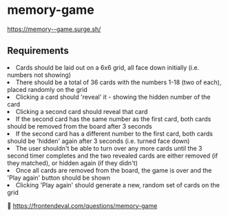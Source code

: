 # memory-game

https://memory--game.surge.sh/

## Requirements

<li>
Cards should be laid out on a 6x6 grid, all face down initially (i.e. numbers not showing)
</li>
<li>
There should be a total of 36 cards with the numbers 1-18 (two of each), placed randomly on the grid
</li>
<li>
Clicking a card should 'reveal' it - showing the hidden number of the card
</li>
<li>
Clicking a second card should reveal that card
</li>
<li>
If the second card has the same number as the first card, both cards should be removed from the board after 3 seconds
</li>
<li>
If the second card has a different number to the first card, both cards should be 'hidden' again after 3 seconds (i.e. turned face down)
</li>
<li>
The user shouldn't be able to turn over any more cards until the 3 second timer completes and the two revealed cards are either removed (if they matched), or hidden again (if they didn't)
</li>
<li>
Once all cards are removed from the board, the game is over and the 'Play again' button should be shown
</li>
<li>
Clicking 'Play again' should generate a new, random set of cards on the grid
</li>



👀  https://frontendeval.com/questions/memory-game

